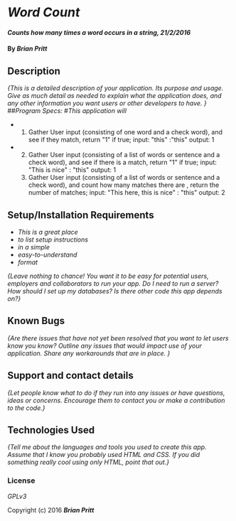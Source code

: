 # _Word Count_

#### _Counts how many times a word occurs in a string, 21/2/2016_

#### By _**Brian Pritt**_

## Description

_{This is a detailed description of your application. Its purpose and usage.  Give as much detail as needed to explain what the application does, and any other information you want users or other developers to have. }_
##_Program Specs:_
#_This application will_
* 1. Gather User input (consisting of one word and a check word), and see if they match, return "1" if true;
    input: "this" :"this"
    output: 1
* 2. Gather User input (consisting of a list of words or sentence and a check word), and see if there is a match, return "1" if true;
    input: "This is nice" : "this"
    output: 1
  3. Gather User input (consisting of a list of words or sentence and a check word), and count how many matches there are , return the number of matches;
      input: "This here, this is nice" : "this"
      output: 2



## Setup/Installation Requirements

* _This is a great place_
* _to list setup instructions_
* _in a simple_
* _easy-to-understand_
* _format_

_{Leave nothing to chance! You want it to be easy for potential users, employers and collaborators to run your app. Do I need to run a server? How should I set up my databases? Is there other code this app depends on?}_

## Known Bugs

_{Are there issues that have not yet been resolved that you want to let users know you know?  Outline any issues that would impact use of your application.  Share any workarounds that are in place. }_

## Support and contact details

_{Let people know what to do if they run into any issues or have questions, ideas or concerns.  Encourage them to contact you or make a contribution to the code.}_

## Technologies Used

_{Tell me about the languages and tools you used to create this app. Assume that I know you probably used HTML and CSS. If you did something really cool using only HTML, point that out.}_

### License

*GPLv3*

Copyright (c) 2016 **_Brian Pritt_**
